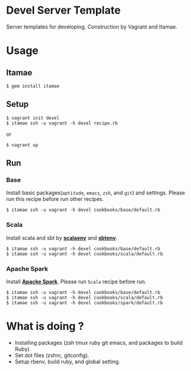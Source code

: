 # Devel Server Template
Server templates for developing.
Construction by Vagrant and Itamae.

# Usage
## Itamae
```shell
$ gem install itamae
```

## Setup
```shell
$ vagrant init devel
$ itamae ssh -u vagrant -h devel recipe.rb
```

or

```shell
$ vagrant up
```

## Run
### Base

Install basic packages(`aptitude`, `emacs`, `zsh`, and `git`) and settings.
Please run this recipe before run other recipes.

```shell
$ itamae ssh -u vagrant -h devel cookbooks/base/default.rb
```

### Scala
Install scala and sbt by [**scalaenv**](https://github.com/mazgi/scalaenv) and [**sbtenv**](https://github.com/mazgi/sbtenv).


```shell
$ itamae ssh -u vagrant -h devel cookbooks/base/default.rb
$ itamae ssh -u vagrant -h devel cookbooks/scala/default.rb
```

### Apache Spark
Install [**Apacke Spark**](https://github.com/apache/spark).
Please run `Scala` recipe before run.

```shell
$ itamae ssh -u vagrant -h devel cookbooks/base/default.rb
$ itamae ssh -u vagrant -h devel cookbooks/scala/default.rb
$ itamae ssh -u vagrant -h devel cookbooks/spark/default.rb
```


# What is doing ?

- Installing packages (zsh tmux ruby git emacs, and packages to build Ruby).
- Set dot files (zshrc, gitconfig).
- Setup rbenv, build ruby, and global setting.
